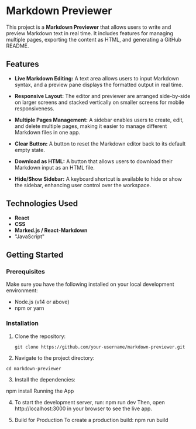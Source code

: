 


# Markdown Previewer

This project is a **Markdown Previewer** that allows users to write and preview Markdown text in real time. It includes features for managing multiple pages, exporting the content as HTML, and generating a GitHub README.

## Features

- **Live Markdown Editing:** 
  A text area allows users to input Markdown syntax, and a preview pane displays the formatted output in real time.
  
- **Responsive Layout:** 
  The editor and previewer are arranged side-by-side on larger screens and stacked vertically on smaller screens for mobile responsiveness.
  
- **Multiple Pages Management:** 
  A sidebar enables users to create, edit, and delete multiple pages, making it easier to manage different Markdown files in one app.

- **Clear Button:** 
  A button to reset the Markdown editor back to its default empty state.

- **Download as HTML:** 
  A button that allows users to download their Markdown input as an HTML file.

- **Hide/Show Sidebar:** 
  A keyboard shortcut is available to hide or show the sidebar, enhancing user control over the workspace.


## Technologies Used

- **React** 
- **CSS**
- **Marked.js / React-Markdown** 
- "JavaScript"

## Getting Started

### Prerequisites

Make sure you have the following installed on your local development environment:

- Node.js (v14 or above)
- npm or yarn

### Installation

1. Clone the repository:
   ```
   git clone https://github.com/your-username/markdown-previewer.git
   ```
2. Navigate to the project directory:

```
cd markdown-previewer
```

3. Install the dependencies:

npm install
Running the App

4. To start the development server, run:
npm run dev
Then, open http://localhost:3000 in your browser to see the live app.

5. Build for Production
To create a production build:
npm run build
